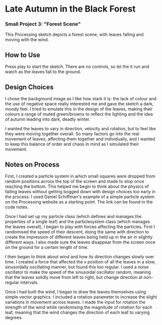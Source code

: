 # Late Autumn in the Black Forest
### Small Project 3: "Forest Scene"

This Processing sketch depicts a forest scene, with leaves falling and moving with the wind.

## How to Use

Press play to start the sketch. There are no controls, so let the it run and watch as the leaves fall to the ground.

## Design Choices

I chose the background image as I like how stark it is: the lack of colour and the use of negative space really interested me and gave the sketch a dark, moody feel. I tried to emulate this in the design of the leaves, making their colours a range of muted green/browns to reflect the lighting and the idea of autumn leading into dark, deadly winter. 

I wanted the leaves to vary in direction, velocity and rotation, but to feel like they were moving together overall. So many factors go into the real movement of leaves, affecting them together and individually, and I wanted to keep this balance of order and chaos in mind as I simulated their movement.

## Notes on Process

First, I created a particle system in which small squares were dropped from random positions across the top of the screen and made to stop once reaching the bottom. This helped me begin to think about the physics of falling leaves without getting bogged down with design choices too early in the process. I used Daniel Schiffman's example of a simple particle system on the Processing website as a starting point. The link can be found in the code notes.

Once I had set up my particle class (which defines and manages the properties of a single leaf) and the particlesystem class (which manages the leaves overall), I began to play with forces affecting the particles. First I randomised the speed of their descent, doing the same with direction to create the impression of different leaves being held up in the air in slightly different ways. I also made sure the leaves disappear from the screen once on the ground for a certain length of time.

I then began to think about wind and how its direction changes slowly over time. I created a force that affected the x position of all the leaves in a slow, sinusoidally oscillating manner, but found this too regular. I used a noise oscillator to make the speed of the sinusoidal oscillator random, meaning that the leaves solidly move from left to right, but change direction at non-regular intervals.

Once I had built the wind, I began to draw the leaves themselves using simple vector graphics. I included a rotation parameter to increase the slight variations in movement across leaves. I made the input for rotation the strength of the wind while randomising the magnitude of rotation for each leaf, meaning that the wind changes the direction of each leaf to varying degrees.



